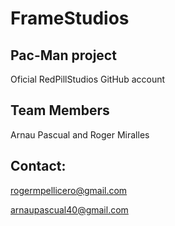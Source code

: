 # FrameStudios
## Pac-Man project

Oficial RedPillStudios GitHub account

## Team Members

Arnau Pascual and
Roger Miralles

## Contact:

rogermpellicero@gmail.com

arnaupascual40@gmail.com


